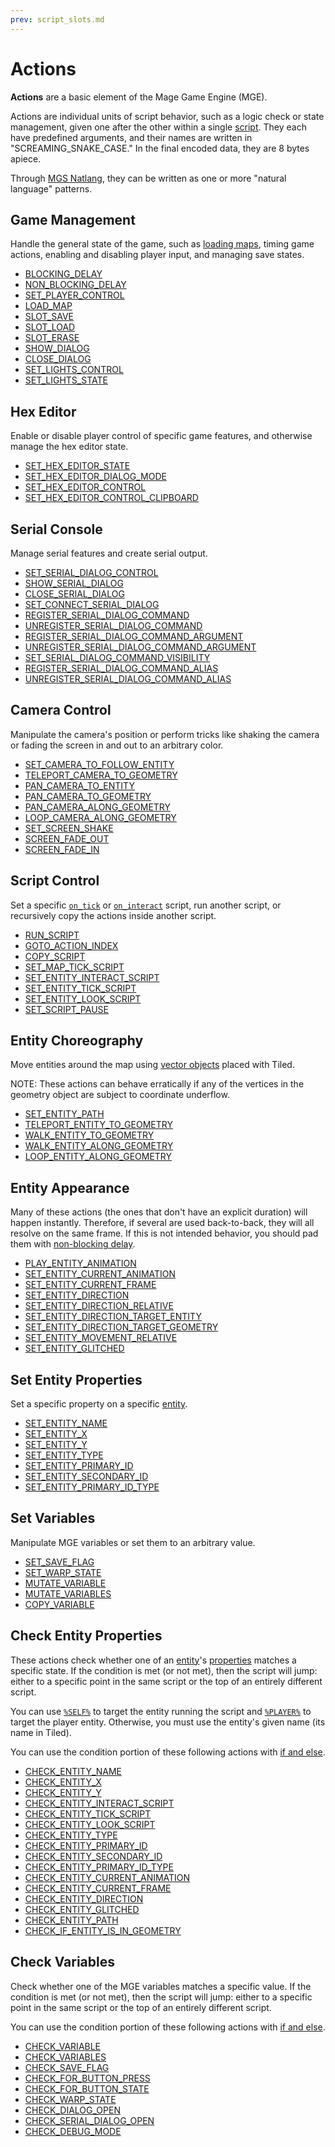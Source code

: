 ```yaml
---
prev: script_slots.md
---
```


# Actions

**Actions** are a basic element of the Mage Game Engine (MGE).

Actions are individual units of script behavior, such as a logic check or state management, given one after the other within a single [script](scripts). They each have predefined arguments, and their names are written in "SCREAMING_SNAKE_CASE." In the final encoded data, they are 8 bytes apiece.

Through [MGS Natlang](mgs/mgs_natlang), they can be written as one or more "natural language" patterns.

## Game Management

Handle the general state of the game, such as [loading maps](map_loads), timing game actions, enabling and disabling player input, and managing save states.

- [BLOCKING_DELAY](actions/BLOCKING_DELAY)
- [NON_BLOCKING_DELAY](actions/NON_BLOCKING_DELAY)
- [SET_PLAYER_CONTROL](actions/SET_PLAYER_CONTROL)
- [LOAD_MAP](actions/LOAD_MAP)
- [SLOT_SAVE](actions/SLOT_SAVE)
- [SLOT_LOAD](actions/SLOT_LOAD)
- [SLOT_ERASE](actions/SLOT_ERASE)
- [SHOW_DIALOG](actions/SHOW_DIALOG)
- [CLOSE_DIALOG](actions/CLOSE_DIALOG)
- [SET_LIGHTS_CONTROL](actions/SET_LIGHTS_CONTROL)
- [SET_LIGHTS_STATE](actions/SET_LIGHTS_STATE)

## Hex Editor

Enable or disable player control of specific game features, and otherwise manage the hex editor state.

- [SET_HEX_EDITOR_STATE](actions/SET_HEX_EDITOR_STATE)
- [SET_HEX_EDITOR_DIALOG_MODE](actions/SET_HEX_EDITOR_DIALOG_MODE)
- [SET_HEX_EDITOR_CONTROL](actions/SET_HEX_EDITOR_CONTROL)
- [SET_HEX_EDITOR_CONTROL_CLIPBOARD](actions/SET_HEX_EDITOR_CONTROL_CLIPBOARD)

## Serial Console

Manage serial features and create serial output.

- [SET_SERIAL_DIALOG_CONTROL](actions/SET_SERIAL_DIALOG_CONTROL)
- [SHOW_SERIAL_DIALOG](actions/SHOW_SERIAL_DIALOG)
- [CLOSE_SERIAL_DIALOG](actions/CLOSE_SERIAL_DIALOG)
- [SET_CONNECT_SERIAL_DIALOG](actions/SET_CONNECT_SERIAL_DIALOG)
- [REGISTER_SERIAL_DIALOG_COMMAND](actions/REGISTER_SERIAL_DIALOG_COMMAND)
- [UNREGISTER_SERIAL_DIALOG_COMMAND](actions/UNREGISTER_SERIAL_DIALOG_COMMAND)
- [REGISTER_SERIAL_DIALOG_COMMAND_ARGUMENT](actions/REGISTER_SERIAL_DIALOG_COMMAND_ARGUMENT)
- [UNREGISTER_SERIAL_DIALOG_COMMAND_ARGUMENT](actions/UNREGISTER_SERIAL_DIALOG_COMMAND_ARGUMENT)
- [SET_SERIAL_DIALOG_COMMAND_VISIBILITY](actions/SET_SERIAL_DIALOG_COMMAND_VISIBILITY)
- [REGISTER_SERIAL_DIALOG_COMMAND_ALIAS](actions/REGISTER_SERIAL_DIALOG_COMMAND_ALIAS)
- [UNREGISTER_SERIAL_DIALOG_COMMAND_ALIAS](actions/UNREGISTER_SERIAL_DIALOG_COMMAND_ALIAS)

## Camera Control

Manipulate the camera's position or perform tricks like shaking the camera or fading the screen in and out to an arbitrary color.

- [SET_CAMERA_TO_FOLLOW_ENTITY](actions/SET_CAMERA_TO_FOLLOW_ENTITY)
- [TELEPORT_CAMERA_TO_GEOMETRY](actions/TELEPORT_CAMERA_TO_GEOMETRY)
- [PAN_CAMERA_TO_ENTITY](actions/PAN_CAMERA_TO_ENTITY)
- [PAN_CAMERA_TO_GEOMETRY](actions/PAN_CAMERA_TO_GEOMETRY)
- [PAN_CAMERA_ALONG_GEOMETRY](actions/PAN_CAMERA_ALONG_GEOMETRY)
- [LOOP_CAMERA_ALONG_GEOMETRY](actions/LOOP_CAMERA_ALONG_GEOMETRY)
- [SET_SCREEN_SHAKE](actions/SET_SCREEN_SHAKE)
- [SCREEN_FADE_OUT](actions/SCREEN_FADE_OUT)
- [SCREEN_FADE_IN](actions/SCREEN_FADE_IN)

## Script Control

Set a specific [`on_tick`](script_slots#on-tick) or [`on_interact`](script_slots#on-interact) script, run another script, or recursively copy the actions inside another script.

- [RUN_SCRIPT](actions/RUN_SCRIPT)
- [GOTO_ACTION_INDEX](actions/GOTO_ACTION_INDEX)
- [COPY_SCRIPT](actions/COPY_SCRIPT)
- [SET_MAP_TICK_SCRIPT](actions/SET_MAP_TICK_SCRIPT)
- [SET_ENTITY_INTERACT_SCRIPT](actions/SET_ENTITY_INTERACT_SCRIPT)
- [SET_ENTITY_TICK_SCRIPT](actions/SET_ENTITY_TICK_SCRIPT)
- [SET_ENTITY_LOOK_SCRIPT](actions/SET_ENTITY_LOOK_SCRIPT)
- [SET_SCRIPT_PAUSE](actions/SET_SCRIPT_PAUSE)

## Entity Choreography

Move entities around the map using [vector objects](vector_objects) placed with Tiled.

NOTE: These actions can behave erratically if any of the vertices in the geometry object are subject to coordinate underflow.

- [SET_ENTITY_PATH](actions/SET_ENTITY_PATH)
- [TELEPORT_ENTITY_TO_GEOMETRY](actions/TELEPORT_ENTITY_TO_GEOMETRY)
- [WALK_ENTITY_TO_GEOMETRY](actions/WALK_ENTITY_TO_GEOMETRY)
- [WALK_ENTITY_ALONG_GEOMETRY](actions/WALK_ENTITY_ALONG_GEOMETRY)
- [LOOP_ENTITY_ALONG_GEOMETRY](actions/LOOP_ENTITY_ALONG_GEOMETRY)

## Entity Appearance

Many of these actions (the ones that don't have an explicit duration) will happen instantly. Therefore, if several are used back-to-back, they will all resolve on the same frame. If this is not intended behavior, you should pad them with [non-blocking delay](actions/NON_BLOCKING_DELAY).

- [PLAY_ENTITY_ANIMATION](actions/PLAY_ENTITY_ANIMATION)
- [SET_ENTITY_CURRENT_ANIMATION](actions/SET_ENTITY_CURRENT_ANIMATION)
- [SET_ENTITY_CURRENT_FRAME](actions/SET_ENTITY_CURRENT_FRAME)
- [SET_ENTITY_DIRECTION](actions/SET_ENTITY_DIRECTION)
- [SET_ENTITY_DIRECTION_RELATIVE](actions/SET_ENTITY_DIRECTION_RELATIVE)
- [SET_ENTITY_DIRECTION_TARGET_ENTITY](actions/SET_ENTITY_DIRECTION_TARGET_ENTITY)
- [SET_ENTITY_DIRECTION_TARGET_GEOMETRY](actions/SET_ENTITY_DIRECTION_TARGET_GEOMETRY)
- [SET_ENTITY_MOVEMENT_RELATIVE](actions/SET_ENTITY_MOVEMENT_RELATIVE)
- [SET_ENTITY_GLITCHED](actions/SET_ENTITY_GLITCHED)

## Set Entity Properties

Set a specific property on a specific [entity](entities).

- [SET_ENTITY_NAME](actions/SET_ENTITY_NAME)
- [SET_ENTITY_X](actions/SET_ENTITY_X)
- [SET_ENTITY_Y](actions/SET_ENTITY_Y)
- [SET_ENTITY_TYPE](actions/SET_ENTITY_TYPE)
- [SET_ENTITY_PRIMARY_ID](actions/SET_ENTITY_PRIMARY_ID)
- [SET_ENTITY_SECONDARY_ID](actions/SET_ENTITY_SECONDARY_ID)
- [SET_ENTITY_PRIMARY_ID_TYPE](actions/SET_ENTITY_PRIMARY_ID_TYPE)

## Set Variables

Manipulate MGE variables or set them to an arbitrary value.

- [SET_SAVE_FLAG](actions/SET_SAVE_FLAG)
- [SET_WARP_STATE](actions/SET_WARP_STATE)
- [MUTATE_VARIABLE](actions/MUTATE_VARIABLE)
- [MUTATE_VARIABLES](actions/MUTATE_VARIABLES)
- [COPY_VARIABLE](actions/COPY_VARIABLE)

## Check Entity Properties

These actions check whether one of an [entity](entities)'s [properties](entity_properties) matches a specific state. If the condition is met (or not met), then the script will jump: either to a specific point in the same script or the top of an entirely different script.

You can use [`%SELF%`](relative_references#self) to target the entity running the script and [`%PLAYER%`](relative_references#player) to target the player entity. Otherwise, you must use the entity's given name (its name in Tiled).

You can use the condition portion of these following actions with [if and else](mgs/advanced_syntax#if-and-else).

- [CHECK_ENTITY_NAME](actions/CHECK_ENTITY_NAME)
- [CHECK_ENTITY_X](actions/CHECK_ENTITY_X)
- [CHECK_ENTITY_Y](actions/CHECK_ENTITY_Y)
- [CHECK_ENTITY_INTERACT_SCRIPT](actions/CHECK_ENTITY_INTERACT_SCRIPT)
- [CHECK_ENTITY_TICK_SCRIPT](actions/CHECK_ENTITY_TICK_SCRIPT)
- [CHECK_ENTITY_LOOK_SCRIPT](actions/CHECK_ENTITY_LOOK_SCRIPT)
- [CHECK_ENTITY_TYPE](actions/CHECK_ENTITY_TYPE)
- [CHECK_ENTITY_PRIMARY_ID](actions/CHECK_ENTITY_PRIMARY_ID)
- [CHECK_ENTITY_SECONDARY_ID](actions/CHECK_ENTITY_SECONDARY_ID)
- [CHECK_ENTITY_PRIMARY_ID_TYPE](actions/CHECK_ENTITY_PRIMARY_ID_TYPE)
- [CHECK_ENTITY_CURRENT_ANIMATION](actions/CHECK_ENTITY_CURRENT_ANIMATION)
- [CHECK_ENTITY_CURRENT_FRAME](actions/CHECK_ENTITY_CURRENT_FRAME)
- [CHECK_ENTITY_DIRECTION](actions/CHECK_ENTITY_DIRECTION)
- [CHECK_ENTITY_GLITCHED](actions/CHECK_ENTITY_GLITCHED)
- [CHECK_ENTITY_PATH](actions/CHECK_ENTITY_PATH)
- [CHECK_IF_ENTITY_IS_IN_GEOMETRY](actions/CHECK_IF_ENTITY_IS_IN_GEOMETRY)

## Check Variables

Check whether one of the MGE variables matches a specific value. If the condition is met (or not met), then the script will jump: either to a specific point in the same script or the top of an entirely different script.

You can use the condition portion of these following actions with [if and else](mgs/advanced_syntax#if-and-else).

- [CHECK_VARIABLE](actions/CHECK_VARIABLE)
- [CHECK_VARIABLES](actions/CHECK_VARIABLES)
- [CHECK_SAVE_FLAG](actions/CHECK_SAVE_FLAG)
- [CHECK_FOR_BUTTON_PRESS](actions/CHECK_FOR_BUTTON_PRESS)
- [CHECK_FOR_BUTTON_STATE](actions/CHECK_FOR_BUTTON_STATE)
- [CHECK_WARP_STATE](actions/CHECK_WARP_STATE)
- [CHECK_DIALOG_OPEN](actions/CHECK_DIALOG_OPEN)
- [CHECK_SERIAL_DIALOG_OPEN](actions/CHECK_SERIAL_DIALOG_OPEN)
- [CHECK_DEBUG_MODE](actions/CHECK_DEBUG_MODE)

